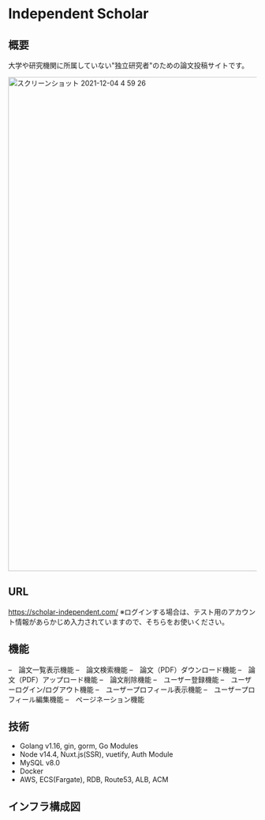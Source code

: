 # Independent Scholar
## 概要
大学や研究機関に所属していない"独立研究者"のための論文投稿サイトです。

<img width="1000" alt="スクリーンショット 2021-12-04 4 59 26" src="https://user-images.githubusercontent.com/89379855/144669484-1f75946a-71f1-4c03-a836-2c1828ed5919.png">

## URL
https://scholar-independent.com/  ※ログインする場合は、テスト用のアカウント情報があらかじめ入力されていますので、そちらをお使いください。

## 機能
–　論文一覧表示機能
–　論文検索機能
–　論文（PDF）ダウンロード機能
–　論文（PDF）アップロード機能
–　論文削除機能
–　ユーザー登録機能
–　ユーザーログイン/ログアウト機能
–　ユーザープロフィール表示機能
–　ユーザープロフィール編集機能
–　ページネーション機能

## 技術
- Golang v1.16, gin, gorm, Go Modules
- Node v14.4, Nuxt.js(SSR), vuetify, Auth Module
- MySQL v8.0
- Docker
- AWS, ECS(Fargate), RDB, Route53, ALB, ACM

## インフラ構成図

